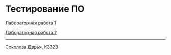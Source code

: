 # Тестирование ПО

[Лабораторная работа 1](lab1)

[Лабораторная работа 2](lab2)

---
Соколова Дарья, К3323
